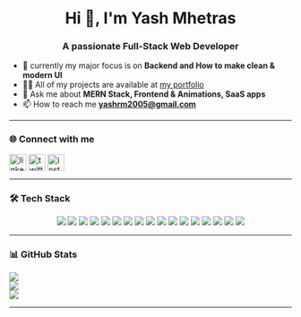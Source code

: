 <h1 align="center">Hi 👋, I'm Yash Mhetras</h1>
<h3 align="center">A passionate Full-Stack Web Developer</h3>

- 🌱 currently my major focus is on **Backend and How to make clean & modern UI**
- 👨‍💻 All of my projects are available at [my portfolio](https://yashxportfolio.xyz/)
- 💬 Ask me about **MERN Stack, Frontend & Animations, SaaS apps**
- 📫 How to reach me **yashrm2005@gmail.com**

---

### 🌐 Connect with me
<p align="left">
<a href="www.linkedin.com/in/yash-mhetras" target="blank"><img align="center" src="https://cdn.jsdelivr.net/gh/devicons/devicon/icons/linkedin/linkedin-original.svg" alt="linkedin" height="30" width="30" /></a>
<a href="https://x.com/yashxmhetras" target="blank"><img align="center" src="https://cdn.jsdelivr.net/gh/devicons/devicon/icons/twitter/twitter-original.svg" alt="twitter" height="30" width="30" /></a>
<a href="https://instagram.com/yash__.0707" target="blank"><img align="center" src="https://cdn.jsdelivr.net/gh/devicons/devicon/icons/instagram/instagram-original.svg" alt="instagram" height="30" width="30" /></a>
</p>

---

### 🛠️ Tech Stack
<p align="center">
  <img src="https://img.shields.io/badge/Javascript-F7DF1E.svg?style=for-the-badge&logo=javascript&logoColor=black" />
  <img src="https://img.shields.io/badge/Bootstrap-7952B3.svg?style=for-the-badge&logo=bootstrap&logoColor=white" />
  <img src="https://img.shields.io/badge/Tailwind-38B2AC.svg?style=for-the-badge&logo=tailwind-css&logoColor=white" />
  <img src="https://img.shields.io/badge/React-61DAFB.svg?style=for-the-badge&logo=react&logoColor=black" />
  <img src="https://img.shields.io/badge/Redux-764ABC.svg?style=for-the-badge&logo=redux&logoColor=white" />
  <img src="https://img.shields.io/badge/Framer-0055FF.svg?style=for-the-badge&logo=framer&logoColor=white" />
  <img src="https://img.shields.io/badge/MaterialUI-007FFF.svg?style=for-the-badge&logo=mui&logoColor=white" />
  <img src="https://img.shields.io/badge/Node.js-339933.svg?style=for-the-badge&logo=node.js&logoColor=white" />
  <img src="https://img.shields.io/badge/Express.js-000000.svg?style=for-the-badge&logo=express&logoColor=white" />
  <img src="https://img.shields.io/badge/MongoDB-47A248.svg?style=for-the-badge&logo=mongodb&logoColor=white" />
  <img src="https://img.shields.io/badge/PostgreSQL-4169E1.svg?style=for-the-badge&logo=postgresql&logoColor=white" />
  <img src="https://img.shields.io/badge/Next.js-000000.svg?style=for-the-badge&logo=next.js&logoColor=white" />
  <img src="https://img.shields.io/badge/Typescript-3178C6.svg?style=for-the-badge&logo=typescript&logoColor=white" />
  <img src="https://img.shields.io/badge/GitHub-181717.svg?style=for-the-badge&logo=github&logoColor=white" />
  <img src="https://img.shields.io/badge/AWS-232F3E.svg?style=for-the-badge&logo=amazon-aws&logoColor=white" />
  <img src="https://img.shields.io/badge/Docker-2496ED.svg?style=for-the-badge&logo=docker&logoColor=white" />
  <img src="https://img.shields.io/badge/Linux-FCC624.svg?style=for-the-badge&logo=linux&logoColor=black" />
</p>

---

### 📊 GitHub Stats
![](https://github-readme-stats.vercel.app/api?username=yash-mhetras&show_icons=true&theme=tokyonight)  
![](https://github-readme-streak-stats.herokuapp.com/?user=yash-mhetras&theme=tokyonight)  
![](https://github-readme-stats.vercel.app/api/top-langs/?username=yash-mhetras&layout=compact&theme=tokyonight)  

---
